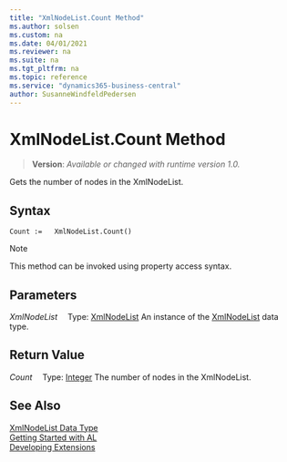 ```yaml
---
title: "XmlNodeList.Count Method"
ms.author: solsen
ms.custom: na
ms.date: 04/01/2021
ms.reviewer: na
ms.suite: na
ms.tgt_pltfrm: na
ms.topic: reference
ms.service: "dynamics365-business-central"
author: SusanneWindfeldPedersen
---
```

[//]: # (START>DO_NOT_EDIT)
[//]: # (IMPORTANT:Do not edit any of the content between here and the END>DO_NOT_EDIT.)
[//]: # (Any modifications should be made in the .xml files in the ModernDev repo.)
# XmlNodeList.Count Method
> **Version**: _Available or changed with runtime version 1.0._

Gets the number of nodes in the XmlNodeList.


## Syntax
```
Count :=   XmlNodeList.Count()
```
> [!NOTE]
> This method can be invoked using property access syntax.

## Parameters
*XmlNodeList*
&emsp;Type: [XmlNodeList](xmlnodelist-data-type.md)
An instance of the [XmlNodeList](xmlnodelist-data-type.md) data type.

## Return Value
*Count*
&emsp;Type: [Integer](../integer/integer-data-type.md)
The number of nodes in the XmlNodeList.


[//]: # (IMPORTANT: END>DO_NOT_EDIT)
## See Also
[XmlNodeList Data Type](xmlnodelist-data-type.md)  
[Getting Started with AL](../../devenv-get-started.md)  
[Developing Extensions](../../devenv-dev-overview.md)